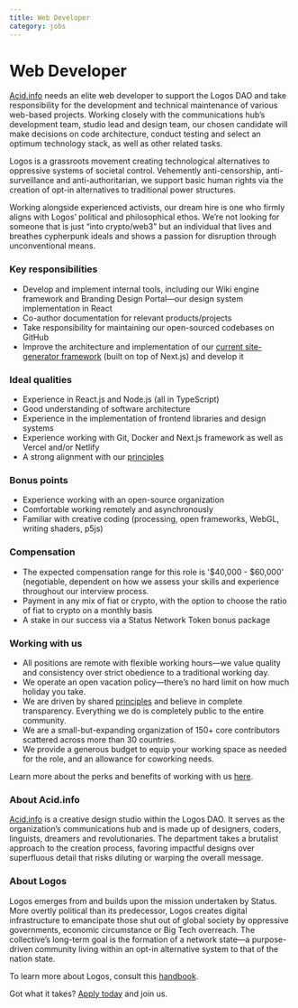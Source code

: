 ```yaml
---
title: Web Developer
category: jobs
---
```

# Web Developer

[Acid.info](http://Acid.info) needs an elite web developer to support the Logos DAO and take responsibility for the development and technical maintenance of various web-based projects. Working closely with the communications hub’s development team, studio lead and design team, our chosen candidate will make decisions on code architecture, conduct testing and select an optimum technology stack, as well as other related tasks.

Logos is a grassroots movement creating technological alternatives to oppressive systems of societal control. Vehemently anti-censorship, anti-surveillance and anti-authoritarian, we support basic human rights via the creation of opt-in alternatives to traditional power structures.

Working alongside experienced activists, our dream hire is one who firmly aligns with Logos’ political and philosophical ethos. We’re not looking for someone that is just “into crypto/web3” but an individual that lives and breathes cypherpunk ideals and shows a passion for disruption through unconventional means.

### Key responsibilities

- Develop and implement internal tools, including our Wiki engine framework and Branding Design Portal—our design system implementation in React
- Co-author documentation for relevant products/projects
- Take responsibility for maintaining our open-sourced codebases on GitHub
- Improve the architecture and implementation of our [current site-generator framework](https://github.com/acid-info/logos-site-builder) (built on top of Next.js) and develop it

### Ideal qualities

- Experience in React.js and Node.js (all in TypeScript)
- Good understanding of software architecture
- Experience in the implementation of frontend libraries and design systems
- Experience working with Git, Docker and Next.js framework as well as Vercel and/or Netlify
- A strong alignment with our [principles](https://www.notion.so/Status-im-Homepage-Analytics-7d0fd46eb769460982e17c1808877215)

### Bonus points

- Experience working with an open-source organization
- Comfortable working remotely and asynchronously
- Familiar with creative coding (processing, open frameworks, WebGL, writing shaders, p5js)

### Compensation

- The expected compensation range for this role is '$40,000 - $60,000' (negotiable, dependent on how we assess your skills and experience throughout our interview process.
- Payment in any mix of fiat or crypto, with the option to choose the ratio of fiat to crypto on a monthly basis
- A stake in our success via a Status Network Token bonus package

### Working with us

- All positions are remote with flexible working hours—we value quality and consistency over strict obedience to a traditional working day.
- We operate an open vacation policy—there’s no hard limit on how much holiday you take.
- We are driven by shared [principles](https://our.status.im/our-principles/) and believe in complete transparency. Everything we do is completely public to the entire community.
- We are a small-but-expanding organization of 150+ core contributors scattered across more than 30 countries.
- We provide a generous budget to equip your working space as needed for the role, and an allowance for coworking needs.

Learn more about the perks and benefits of working with us [here](https://status.im/our_team/perks_benefits.html).

### About Acid.info

[Acid.info](http://Acid.info) is a creative design studio within the Logos DAO. It serves as the organization’s communications hub and is made up of designers, coders, linguists, dreamers and revolutionaries. The department takes a brutalist approach to the creation process, favoring impactful designs over superfluous detail that risks diluting or warping the overall message.

### About Logos

Logos emerges from and builds upon the mission undertaken by Status. More overtly political than its predecessor, Logos creates digital infrastructure to emancipate those shut out of global society by oppressive governments, economic circumstance or Big Tech overreach. The collective’s long-term goal is the formation of a network state—a purpose-driven community living within an opt-in alternative system to that of the nation state.

To learn more about Logos, consult this [handbook](https://github.com/acid-info/public-assets/blob/master/logos-manual.pdf).

Got what it takes? [Apply today](https://grnh.se/37bd93c91us) and join us.
